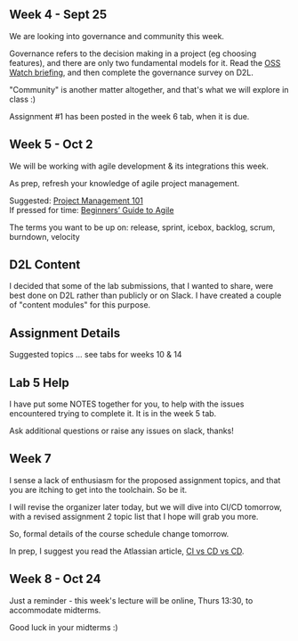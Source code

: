 ## Week 4 - Sept 25

We are looking into governance and community this week.

Governance refers to the decision making in a project (eg choosing features),
and there are only two fundamental models for it. 
Read the [OSS Watch briefing](http://oss-watch.ac.uk/resources/governancemodels),
and then complete the governance survey on D2L.

"Community" is another matter altogether, and that's what we will explore in class :)

Assignment #1 has been posted in the week 6 tab, when it is due.

## Week 5 - Oct 2

We will be working with agile development & its integrations this week.

As prep, refresh your knowledge of agile project management.

Suggested:  [Project Management 101](https://zapier.com/learn/project-management/project-management-systems/)  
If pressed for time: [Beginners’ Guide to Agile](https://www.workfront.com/blog/the-beginners-guide-to-agile-project-management-methodology)

The terms you want to be up on: release, sprint, icebox, backlog, scrum, burndown, velocity

## D2L Content

I decided that some of the lab submissions, that I wanted to share, were best
done on D2L rather than publicly or on Slack. I have created a couple of "content modules"
for this purpose.

## Assignment Details

Suggested topics ... see tabs for weeks 10 & 14

## Lab 5 Help

I have put some NOTES together for you, to help with the issues encountered trying to complete it.
It is in the week 5 tab.

Ask additional questions or raise any issues on slack, thanks!

## Week 7

I sense a lack of enthusiasm for the proposed assignment topics, and
that you are itching to get into the toolchain. So be it.

I will revise the organizer later today, but we will dive into
CI/CD tomorrow, with a revised assignment 2 topic list that I hope
will grab you more.

So, formal details of the course schedule change tomorrow.

In prep, I suggest you read the Atlassian article, 
[CI vs CD vs CD](https://www.atlassian.com/continuous-delivery/principles/continuous-integration-vs-delivery-vs-deployment).

## Week 8 - Oct 24

Just a reminder - this week's lecture will be online, Thurs 13:30, to accommodate midterms.

Good luck in your midterms :)

